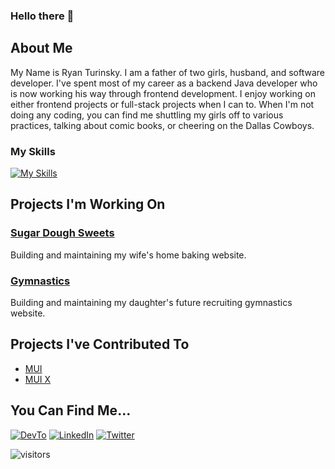 ### Hello there 👋

## About Me
My Name is Ryan Turinsky. I am a father of two girls, husband, and software developer. I've spent most of my career as a backend Java developer who is now working his way through frontend development. I enjoy working on either frontend projects or full-stack projects when I can to. When I'm not doing any coding, you can find me shuttling my girls off to various practices, talking about comic books, or cheering on the Dallas Cowboys.

### My Skills
[![My Skills](https://skillicons.dev/icons?i=java,spring,supabase,aws,html,css,materialui,tailwind,nextjs,js,react)](https://skillicons.dev)

## Projects I'm Working On
### [Sugar Dough Sweets](https://www.sugardoughsweetsllc.com/order)
Building and maintaining my wife's home baking website.

### [Gymnastics](https://www.emmaturinsky.com/)
Building and maintaining my daughter's future recruiting gymnastics website.

## Projects I've Contributed To
- [MUI](https://github.com/mui/material-ui)
- [MUI X](https://github.com/mui/mui-x)

## You Can Find Me...
[![DevTo](https://skillicons.dev/icons?i=devto)](https://dev.to/stylestrip)
[![LinkedIn](https://skillicons.dev/icons?i=linkedin)](https://www.linkedin.com/in/ryan-turinsky-29b62063/)
[![Twitter](https://skillicons.dev/icons?i=twitter)](https://twitter.com/StylesTrip)

![visitors](https://visitor-badge.laobi.icu/badge?page_id=stylestrip.stylestrip)
<!--
**StylesTrip/StylesTrip** is a ✨ _special_ ✨ repository because its `README.md` (this file) appears on your GitHub profile.

Here are some ideas to get you started:

- 🔭 I’m currently working on ...
- 🌱 I’m currently learning ...
- 👯 I’m looking to collaborate on ...
- 🤔 I’m looking for help with ...
- 💬 Ask me about ...
- 📫 How to reach me: ...
- 😄 Pronouns: ...
- ⚡ Fun fact: ...
-->
